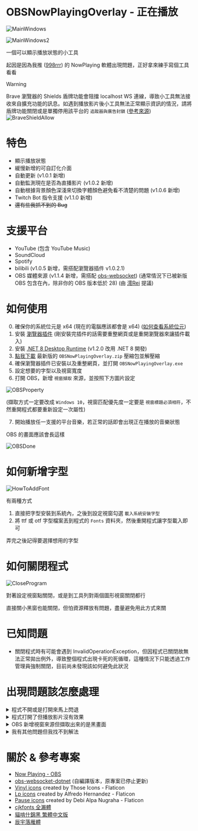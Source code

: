 # OBSNowPlayingOverlay - 正在播放

![MainWindows](Docs/MainWindow.gif)

![MainWindows2](Docs/MainWindow2.png)

一個可以顯示播放狀態的小工具

起因是因為我推 ([998rrr](https://www.twitch.tv/998rrr)) 的 NowPlaying 軟體出現問題，正好拿來練手寫個工具看看

> [!WARNING]
> Brave 瀏覽器的 Shields 盾牌功能會阻擋 localhost WS 連線，導致小工具無法接收來自擴充功能的訊息。如遇到播放影片後小工具無法正常顯示資訊的情況，請將盾牌功能關閉或是單獨停用該平台的 `追蹤器與廣告封鎖` ([參考來源](https://community.brave.app/t/brave-shields-block-extension-that-connects-to-local-server-through-websocket-connection/187327/1))
> ![BraveShieldAllow](Docs/BraveShieldAllow.png)

# 特色

- 顯示播放狀態
- 緩慢新增的可自訂化介面
- 自動更新 (v1.0.1 新增)
- 自動監測現在是否為直播影片 (v1.0.2 新增)
- 自動根據背景顏色深淺來切換字體顏色避免看不清楚的問題 (v1.0.6 新增)
- Twitch Bot 指令支援 (v1.1.0 新增)
- ~~還有些我抓不到的 Bug~~

# 支援平台

- YouTube (包含 YouTube Music)
- SoundCloud
- Spotify
- bilibili (v1.0.5 新增，需搭配瀏覽器插件 v1.0.2.1)
- OBS 媒體來源 (v1.1.4 新增，需搭配 [obs-websocket](https://github.com/obsproject/obs-websocket)) (通常情況下已被新版 OBS 包含在內，除非你的 OBS 版本低於 28) (由 [澪Rei](https://x.com/Reirei_Neon) 提議)

# 如何使用

0. 確保你的系統位元是 x64 (現在的電腦應該都會是 x64) ([如何查看系統位元](https://support.lenovo.com/tw/zh/solutions/ht117173))
1. 安裝 [瀏覽器插件](https://chromewebstore.google.com/detail/obs-%E6%AD%A3%E5%9C%A8%E6%92%AD%E6%94%BE/bbaajjiddghleiifnnhagkgjfihnkphe) (剛安裝完插件的話需要重整網頁或是重開瀏覽器來讓插件載入)
2. 安裝 [.NET 8 Desktop Runtime](https://dotnet.microsoft.com/zh-tw/download/dotnet/thank-you/runtime-desktop-8.0.18-windows-x64-installer) (v1.2.0 改用 .NET 8 開發)
3. [點我下載](https://github.com/konnokai/OBSNowPlayingOverlay/releases/latest/download/OBSNowPlayingOverlay.zip) 最新版的 `OBSNowPlayingOverlay.zip` 壓縮包並解壓縮
4. 確保瀏覽器插件已安裝以及重整網頁，並打開 `OBSNowPlayingOverlay.exe`
5. 設定想要的字型以及視窗寬度
6. 打開 OBS，新增 `視窗擷取` 來源，並按照下方圖片設定

![OBSProperty](Docs/OBSProperty.png)

(擷取方式一定要改成 `Windows 10`，視窗匹配優先度一定要是 `視窗標題必須相符`，不然重開程式都要重新設定一次屬性)

7. 開始播放任一支援的平台音樂，若正常的話即會出現正在播放的音樂狀態

OBS 的畫面應該會長這樣

![OBSDone](Docs/OBSDone.png)

# 如何新增字型

![HowToAddFont](Docs/HowToAddFont.png)

有兩種方式

1. 直接把字型安裝到系統內，之後到設定視窗勾選 `載入系統安裝字型`
2. 將 ttf 或 otf 字型檔案丟到程式的 `Fonts` 資料夾，然後重開程式讓字型載入即可

弄完之後記得要選擇想用的字型

# 如何關閉程式

![CloseProgram](Docs/CloseProgram.png)

對著設定視窗點關閉，或是到工具列對兩個圖形視窗關閉都行

直接關小黑窗也能關閉，但怕資源釋放有問題，盡量避免用此方式來關

# 已知問題

- 關閉程式時有可能會遇到 InvalidOperationException，但因程式已關閉故無法正常拋出例外，導致整個程式出現卡死的死循環，這種情況下只能透過工作管理員強制關閉，目前尚未發現該如何避免此狀況

# 出現問題該怎麼處理

<details>
<summary>程式不開或是打開來馬上閃退</summary>
  
- 記得裝 [.NET 8 Desktop Runtime](https://dotnet.microsoft.com/zh-tw/download/dotnet/thank-you/runtime-desktop-8.0.18-windows-x64-installer)

</details>
<details>
<summary>程式打開了但播放影片沒有效果</summary>
  
1. 先去安裝 [瀏覽器插件](https://chromewebstore.google.com/detail/obs-%E6%AD%A3%E5%9C%A8%E6%92%AD%E6%94%BE/bbaajjiddghleiifnnhagkgjfihnkphe)，或是去看看擴充插件有沒有被關閉
2. 確保沒有開啟或安裝甚麼封鎖追蹤器相關的擴充插件 (允許 `ws://localhost:52998/` 也可以)
3. 把瀏覽器關掉重開
4. 把程式打開來
5. 找個影片播放
6. 應該要能正常執行

</details>
<details>
<summary>OBS 新增視窗來源但擷取出來的是黑畫面</summary>
  
- 擷取方式一定要改成 `Windows 10`，這算是 WPF 自身的問題，沒有其他解法

</details>
<details>
<summary>我有其他問題但我找不到解法</summary>
  
- 先問 Google 或你身邊懂電腦的人，都沒辦法再來問我或是發 Issus

</details>

# 關於 & 參考專案

- [Now Playing - OBS](https://gitlab.com/tizhproger/now-playing-obs)
- [obs-websocket-dotnet](https://github.com/konnokai/obs-websocket-dotnet) (自編譯版本，原專案已停止更新)
- [Vinyl icons](https://www.flaticon.com/free-icons/vinyl) created by Those Icons - Flaticon
- [Lp icons](https://www.flaticon.com/free-icons/lp) created by Alfredo Hernandez - Flaticon
- [Pause icons](https://www.flaticon.com/free-icons/pause) created by Debi Alpa Nugraha - Flaticon
- [cjkfonts 全瀨體](https://cjkfonts.io/blog/cjkfonts_allseto)
- [貓啃什錦黑 繁體中文版](https://github.com/Skr-ZERO/MaokenAssortedSans-TC)
- [辰宇落雁體](https://github.com/Chenyu-otf/chenyuluoyan_thin)
